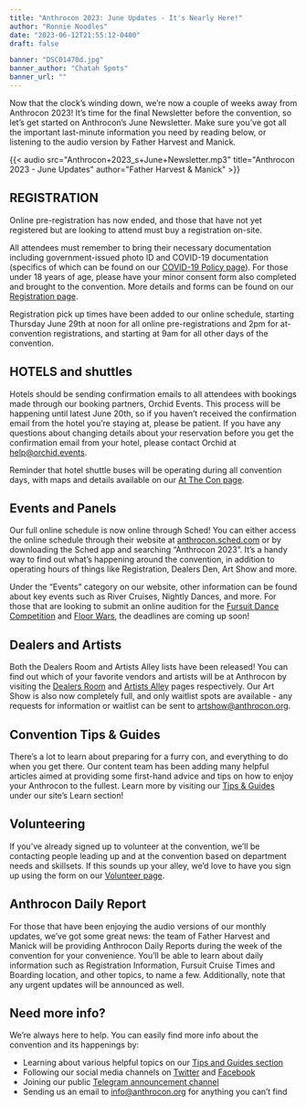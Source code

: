 ```yaml
---
title: "Anthrocon 2023: June Updates - It's Nearly Here!"
author: "Ronnie Noodles"
date: "2023-06-12T21:55:12-0400"
draft: false

banner: "DSC01470d.jpg"
banner_author: "Chatah Spots"
banner_url: ""
---
```


Now that the clock’s winding down, we’re now a couple of weeks away from Anthrocon 2023! It’s time for the final Newsletter before the convention, so let’s get started on Anthrocon’s June Newsletter. Make sure you’ve got all the important last-minute information you need by reading below, or listening to the audio version by Father Harvest and Manick.

{{< audio src="Anthrocon+2023_s+June+Newsletter.mp3" title="Anthrocon 2023 - June Updates" author="Father Harvest & Manick" >}}

## REGISTRATION

Online pre-registration has now ended, and those that have not yet registered but are looking to attend must buy a registration on-site.

All attendees must remember to bring their necessary documentation including government-issued photo ID and COVID-19 documentation (specifics of which can be found on our [COVID-19 Policy page](/covid-policy-2023)). For those under 18 years of age, please have your minor consent form also completed and brought to the convention. More details and forms can be found on our [Registration page](/registration).

Registration pick up times have been added to our online schedule, starting Thursday June 29th at noon for all online pre-registrations and 2pm for at-convention registrations, and starting at 9am for all other days of the convention.

## HOTELS and shuttles

Hotels should be sending confirmation emails to all attendees with bookings made through our booking partners, Orchid Events. This process will be happening until latest June 20th, so if you haven’t received the confirmation email from the hotel you’re staying at, please be patient. If you have any questions about changing details about your reservation before you get the confirmation email from your hotel, please contact Orchid at [help@orchid.events](mailto:help@orchid.events).

Reminder that hotel shuttle buses will be operating during all convention days, with maps and details available on our [At The Con page](/at-the-convention).

## Events and Panels

Our full online schedule is now online through Sched! You can either access the online schedule through their website at [anthrocon.sched.com](https://anthrocon.sched.com) or by downloading the Sched app and searching “Anthrocon 2023”. It’s a handy way to find out what’s happening around the convention, in addition to operating hours of things like Registration, Dealers Den, Art Show and more.

Under the “Events” category on our website, other information can be found about key events such as River Cruises, Nightly Dances, and more. For those that are looking to submit an online audition for the [Fursuit Dance Competition](/dance-competition) and [Floor Wars](/floor-wars), the deadlines are coming up soon!

## Dealers and Artists

Both the Dealers Room and Artists Alley lists have been released! You can find out which of your favorite vendors and artists will be at Anthrocon by visiting the [Dealers Room](/dealers-list-map-2023) and [Artists Alley](/alley) pages respectively. Our Art Show is also now completely full, and only waitlist spots are available - any requests for information or waitlist can be sent to [artshow@anthrocon.org](mailto:artshow@anthrocon.org).

## Convention Tips & Guides

There’s a lot to learn about preparing for a furry con, and everything to do when you get there. Our content team has been adding many helpful articles aimed at providing some first-hand advice and tips on how to enjoy your Anthrocon to the fullest. Learn more by visiting our [Tips & Guides](/tips-and-guides) under our site’s Learn section!

## Volunteering

If you’ve already signed up to volunteer at the convention, we’ll be contacting people leading up and at the convention based on department needs and skillsets. If this sounds up your alley, we’d love to have you sign up using the form on our [Volunteer page](/volunteer).

## Anthrocon Daily Report

For those that have been enjoying the audio versions of our monthly updates, we’ve got some great news: the team of Father Harvest and Manick will be providing Anthrocon Daily Reports during the week of the convention for your convenience. You’ll be able to learn about daily information such as Registration Information, Fursuit Cruise Times and Boarding location, and other topics, to name a few. Additionally, note that any urgent updates will be announced as well.

## Need more info?

We’re always here to help. You can easily find more info about the convention and its happenings by:

- Learning about various helpful topics on our [Tips and Guides section](/tips-and-guides)
- Following our social media channels on [Twitter](https://twitter.com/anthrocon) and [Facebook](https://facebook.com/anthrocon)
- Joining our public [Telegram announcement channel](https://t.me/anthrocon)
- Sending us an email to [info@anthrocon.org](mailto:info@anthrocon.org) for anything you can’t find
